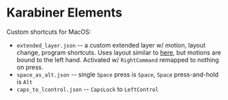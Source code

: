 # Karabiner Elements

Custom shortcuts for MacOS:
- `extended_layer.json` -- a custom extended layer w/ motion, layout change, program shortcuts. Uses layout similar to [here](https://forum.colemak.com/topic/1438-dreymars-big-bag-of-keyboard-tricks-linuxxkb-files-included/), but motions are bound to the left hand. Activated w/ `RightCommand` remapped to nothing on press.
- `space_as_alt.json` -- single `Space` press is `Space`, `Space` press-and-hold is `Alt`
- `caps_to_lcontrol.json` -- `CapsLock` to `LeftControl`
